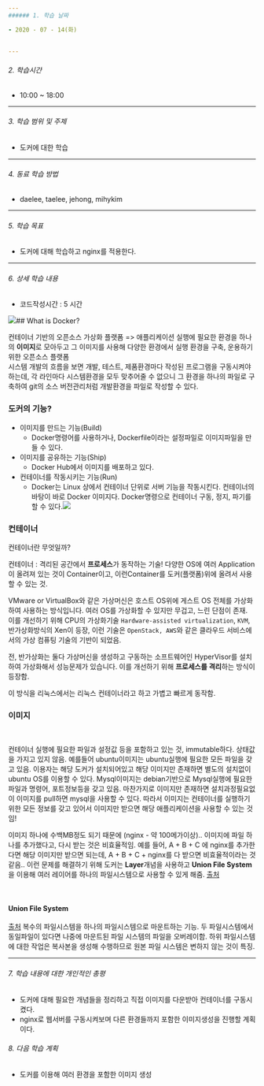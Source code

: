 ```yaml
---
###### 1. 학습 날짜

- 2020 - 07 - 14(화)
 

---
```


###### 2. 학습시간

- 10:00 ~ 18:00

---

###### 3. 학습 범위 및 주제

- 도커에 대한 학습

---

###### 4. 동료 학습 방법 

- daelee, taelee, jehong, mihykim

---

###### 5. 학습 목표 

- 도커에 대해 학습하고 nginx를 적용한다.

---

###### 6. 상세 학습 내용

- 코드작성시간 : 5 시간

![](https://images.velog.io/images/secho/post/74c883a3-2b3f-483e-b572-b64a11ba7927/lfVWBmiW_400x400.png)## What is Docker?

컨테이너 기반의 오픈소스 가상화 플랫폼
=> 애플리케이션 실행에 필요한 환경을 하나의 **이미지**로 모아두고 그 이미지를 사용해 다양한 환경에서 실행 환경을 구축, 운용하기 위한 오픈소스 플랫폼
<br>
시스템 개발의 흐름을 보면 개발, 테스트, 제품환경마다 작성된 프로그램을 구동시켜야하는데, 각 라인마다 시스템환경을 모두 맞추어줄 수 없으니 그 환경을 하나의 파일로 구축하여 git의 소스 버전관리처럼 개발환경을 파일로 작성할 수 있다.
<br>

### 도커의 기능?
- 이미지를 만드는 기능(Build)
	- Docker명령어를 사용하거나, Dockerfile이라는 설정파일로 이미지파일을 만들 수 있다.	
- 이미지를 공유하는 기능(Ship)
	- Docker Hub에서 이미지를 배포하고 있다.
- 컨테이너를 작동시키는 기능(Run)
	- Docker는 Linux 상에서 컨테이너 단위로 서버 기능을 작동시킨다. 컨테이너의 바탕이 바로 Docker 이미지다. Docker명령으로 컨테이너 구동, 정지, 파기를 할 수 있다.![](https://images.velog.io/images/secho/post/d160865b-d08c-4f87-b1de-18630e56d9c5/lfVWBmiW_400x400.png)

### 컨테이너

컨테이너란 무엇일까?

컨테이너 : 격리된 공간에서 **프로세스**가 동작하는 기술!
다양한 OS에 여러 Application이 올려져 있는 것이 Container이고, 이런Container를 도커(플랫폼)위에 올려서 사용할 수 있는 것.

VMware or VirtualBox와 같은 가상머신은 호스트 OS위에 게스트 OS 전체를 가상화하여 사용하는 방식입니다. 여러 OS를 가상화할 수 있지만 무겁고, 느린 단점이 존재.
이를 개선하기 위해 CPU의 가상화기술 `Hardware-assisted virtualization`, `KVM`, 반가상화방식의 Xen이 등장, 이런 기술은 `OpenStack, AWS`와 같은 클라우드 서비스에서의 가상 컴퓨팅 기술의 기반이 되었음.

전, 반가상화는 둘다 가상머신을 생성하고 구동하는 소프트웨어인 HyperVisor를 설치하여 가상화해서 성능문제가 있습니다. 이를 개선하기 위해 **프로세스를 격리**하는 방식이 등장함.

이 방식을 리눅스에서는 리눅스 컨테이너라고 하고 가볍고 빠르게 동작함.
<br>

### 이미지
<br>

컨테이너 실행에 필요한 파일과 설정값 등을 포함하고 있는 것, immutable하다.
상태값을 가지고 있지 않음.
예를들어 ubuntu이미지는 ubuntu실행에 필요한 모든 파일을 갖고 있음.
이용자는 해당 도커가 설치되어있고 해당 이미지만 존재하면 별도의 설치없이 ubuntu OS를 이용할 수 있다.
Mysql이미지는 debian기반으로 Mysql실행에 필요한 파일과 명령어, 포트정보등을 갖고 있음.
마찬가지로 이미지만 존재하면 설치과정필요없이 이미지를 pull하면 mysql을 사용할 수 있다.
따라서 이미지는 컨테이너를 실행하기 위한 모든 정보를 갖고 있어서 이미지만 받으면 해당 애플리케이션을 사용할 수 있는 것임!

이미지 하나에 수백MB정도 되기 때문에 (nginx - 약 100메가이상)..
이미지에 파일 하나를 추가했다고, 다시 받는 것은 비효율적임.
예를 들어, A + B + C 에 nginx를 추가한다면 해당 이미지만 받으면 되는데, A + B + C + nginx를 다 받으면 비효율적이라는 것 같음..
이런 문제를 해결하기 위해 도커는 **Layer**개념을 사용하고 **Union File System**을 이용해 여러 레이어를 하나의 파일시스템으로 사용할 수 있게 해줌.
[출처](https://subicura.com/2017/01/19/docker-guide-for-beginners-1.html)

<br>

#### Union File System
[출처](https://devaom.tistory.com/5)
복수의 파일시스템을 하나의 파일시스템으로 마운트하는 기능.
두 파일시스템에서 동일파일이 있다면 나중에 마운트된 파일 시스템의 파일을 오버레이함. 하위 파일시스템에 대한 작업은 복사본을 생성해 수행하므로 원본 파일 시스템은 변하지 않는 것이 특징.

---

###### 7. 학습 내용에 대한 개인적인 총평

- 도커에 대해 필요한 개념들을 정리하고 직접 이미지를 다운받아 컨테이너를 구동시켰다.
- nginx로 웹서버를 구동시켜보며 다른 환경들까지 포함한 이미지생성을 진행할 계획이다.

###### 8. 다음 학습 계획

- 도커를 이용해 여러 환경을 포함한 이미지 생성

